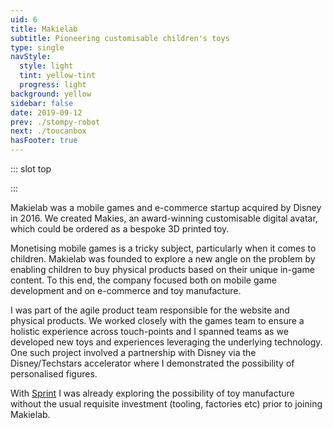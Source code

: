 ```yaml
---
uid: 6
title: Makielab
subtitle: Pioneering customisable children's toys
type: single
navStyle:
  style: light
  tint: yellow-tint
  progress: light
background: yellow
sidebar: false
date: 2019-09-12
prev: ./stompy-robot
next: ./toucanbox
hasFooter: true
---
```


::: slot top

<Stage-ProjectStage rag="rag-4" titleRag="rag-2" :fadeless="true" ctaLabel="none" ctaUrl="#"
description="I played a central role in Makielab's collaboration with Disney, who eventually acquired the company.">

<template v-slot:visual-background>
  <Heros-BeadsHero :noise="true"/>
</template>

<template v-slot:platform>

Responsive web app
~ 3D printed toys

</template>

<template v-slot:timeframe>

2015

</template>

<template v-slot:my-role>

Toy Designer
~ UX/UI Designer

</template>

<template v-slot:team>

CTO
~ Product Manager
~ 3D Artist
~ 3 Full&#8209;stack Developers


</template>

</Stage-ProjectStage>

:::

<Content-TextSection rag="rag-5" columnOffset="title-offset" padding="is-initial is-continuous">

<p class="subtitle">
Makielab was a mobile games and e-commerce startup acquired by Disney in 2016. We created Makies, an award-winning customisable digital avatar, which could be ordered as a bespoke 3D printed toy.
</p>

Monetising mobile games is a tricky subject, particularly when it comes to children. Makielab was founded to explore a new angle on the problem by enabling children to buy physical products based on their unique in-game content. To this end, the company focused both on mobile game development and on e-commerce and toy manufacture.

<p>
I was part of the agile product team responsible for the website and physical products. We worked closely with the games team to ensure a holistic experience across touch-points and I spanned teams as we developed new toys and experiences leveraging the underlying technology. One such project involved a partnership with Disney via the Disney/Techstars accelerator where I demonstrated the possibility of personalised

<Content-ModalLink label="Disney Infinity">
<template v-slot:modal>

<Content :page-key="$site.pages.find(p => p.path === '/extra/infinity/').key"/>

</template>
</Content-ModalLink>
figures.
</p>

With [Sprint](/extra/sprint) I was already exploring the possibility of toy manufacture without the usual requisite investment (tooling, factories etc) prior to joining Makielab.



<template v-slot:aside>

</template>

</Content-TextSection>




<Content-ImageFrames-MainImageSection rag="rag-5" padding="is-large" url="https://www.youtube.com/embed/daBtHme2hP8" alt="Makies video" :aside="true"  :iframe="true">

<template v-slot:content>

## Makies

<p class="subtitle" style="padding-right: 4em;">
  Creative dolls for creative kids and the world's first 3D printed toys.
</p>

Makies are toys with a digital twin. They're the child's personalised avatar for Makielab's mobile games but they're also a physical toy which encourages hands-on creativity, crafting, DIY making, modification and learning. Makies are designed to get children excited about technology. They can be extended with Arduino kits, among others. Each Makie is hand-assembled in the UK.

<!-- Character with a digital and physical existence. Personalised by the child, avatar/character from the mobile game or made online before purchase. On-demand manufacture. Creative, DIY toy, crafting, hands-on play/learning, modification e.g. Arduino, RFID, RC. Counterpart to on-screen play. Get children excited about technology, particularly girls. Sustainable and locally made. -->

</template>

<template v-slot:aside>

<figure class="image is-square">
  <img class="lazyload" data-src="/images/makielab/Makies-present1.5x.jpg" alt="Makies product and web interface">
</figure>


</template>

</Content-ImageFrames-MainImageSection>
